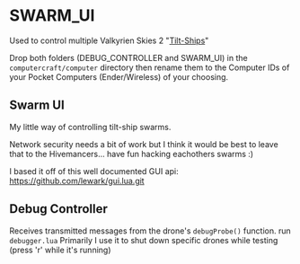 # SWARM_UI

Used to control multiple Valkyrien Skies 2 "[Tilt-Ships](https://github.com/19PHOBOSS98/TILT-SHIP-LIBRARY-FOR-VALKYRIEN-SKIES-2-AND-COMPUTERCRAFT)"


Drop both folders (DEBUG_CONTROLLER and SWARM_UI) in the `computercraft/computer` directory then rename them to the Computer IDs of your Pocket Computers (Ender/Wireless) of your choosing.

## Swarm UI
My little way of controlling tilt-ship swarms.

Network security needs a bit of work but I think it would be best to leave that to the Hivemancers... have fun hacking eachothers swarms :)

I based it off of this well documented GUI api:
https://github.com/lewark/gui.lua.git

## Debug Controller
Receives transmitted messages from the drone's `debugProbe()` function. 
run `debugger.lua`
Primarily I use it to shut down specific drones while testing (press 'r' while it's running)
